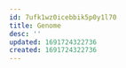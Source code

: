 ```yaml
---
id: 7ufk1wz0icebbik5p0y1l70
title: Genome
desc: ''
updated: 1691724322736
created: 1691724322736
---
```

